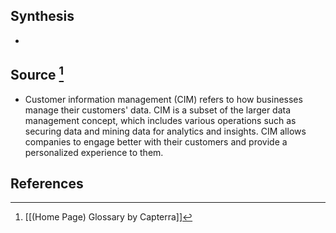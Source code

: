 ## Synthesis
- 
## Source [^1]
- Customer information management (CIM) refers to how businesses manage their customers' data. CIM is a subset of the larger data management concept, which includes various operations such as securing data and mining data for analytics and insights. CIM allows companies to engage better with their customers and provide a personalized experience to them.
## References

[^1]: [[(Home Page) Glossary by Capterra]]